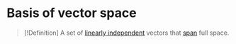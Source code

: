 # Basis of vector space
> [!Definition]
A set of [linearly independent](Linear%20dependence.md) vectors that [span](Span%20of%20vector%20space.md) full space.
